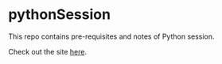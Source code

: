 # pythonSession

This repo contains pre-requisites and notes of Python session.

Check out the site [here](https://ieeecscet.github.io/pythonSession/).
